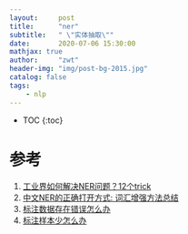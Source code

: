 ```yaml
---
layout:     post
title:      "ner"
subtitle:   " \"实体抽取\""
date:       2020-07-06 15:30:00 
mathjax: true
author:     "zwt"
header-img: "img/post-bg-2015.jpg"
catalog: false
tags:
    - nlp
---
```

* TOC
{:toc}

# 参考
1. [工业界如何解决NER问题？12个trick](https://zhuanlan.zhihu.com/p/152463745)
2. [中文NER的正确打开方式: 词汇增强方法总结](https://zhuanlan.zhihu.com/p/142615620)
3. [标注数据存在错误怎么办](https://zhuanlan.zhihu.com/p/146557232)
4. [标注样本少怎么办](https://zhuanlan.zhihu.com/p/146777068)